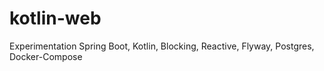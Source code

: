 # kotlin-web
Experimentation Spring Boot, Kotlin, Blocking, Reactive, Flyway, Postgres, Docker-Compose
